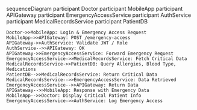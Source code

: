 sequenceDiagram
    participant Doctor
    participant MobileApp
    participant APIGateway
    participant EmergencyAccessService
    participant AuthService
    participant MedicalRecordsService
    participant PatientDB

    Doctor->>MobileApp: Login & Emergency Access Request
    MobileApp->>APIGateway: POST /emergency-access
    APIGateway->>AuthService: Validate JWT / Role
    AuthService-->>APIGateway: OK
    APIGateway->>EmergencyAccessService: Forward Emergency Request
    EmergencyAccessService->>MedicalRecordsService: Fetch Critical Data
    MedicalRecordsService->>PatientDB: Query Allergies, Blood Type, Medications
    PatientDB-->>MedicalRecordsService: Return Critical Data
    MedicalRecordsService-->>EmergencyAccessService: Data Retrieved
    EmergencyAccessService-->>APIGateway: Return Data
    APIGateway-->>MobileApp: Response with Emergency Data
    MobileApp-->>Doctor: Display Critical Patient Info
    EmergencyAccessService->>AuthService: Log Emergency Access
